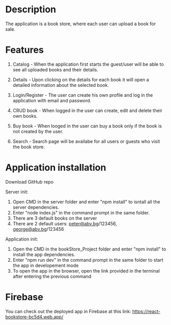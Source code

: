 # Description
The application is a book store, where each user can upload a book for sale.

# Features
1. Catalog - 
When the application first starts the guest/user will be able to see all uploaded books and their details.

2. Details -
Upon clicking on the details for each book it will open a detailed information about the selected book.

3. Login/Register -
The user can create his own profile and log in the application with email and password.

4. CRUD book -
When logged in the user can create, edit and delete their own books.

5. Buy book -
When looged in the user can buy a book only if the book is not created by the user.

6. Search -
Search page will be availabe for all users or guests who visit the book store.

# Application installation
 Download GitHub repo
 
 Server init:
1. Open CMD in the server folder and enter "npm install" to isntall all the server dependencies.
2. Enter "node index.js" in the command prompt in the same folder.
3. There are 3 default books on the server 
4. There are 2 default users: peter@abv.bg/123456, george@abv.bg/123456

Application init:
1. Open the CMD in the bookStore_Project folder and enter "npm install" to install the app dependencies.
2. Enter "npm run dev" in the command prompt in the same folder to start the app in developement mode
3. To open the app in the browser, open the link provided in the terminal after entering the previous command

# Firebase
You can check out the deployed app in Firebase at this link: https://react-bookstore-bc5d4.web.app/

